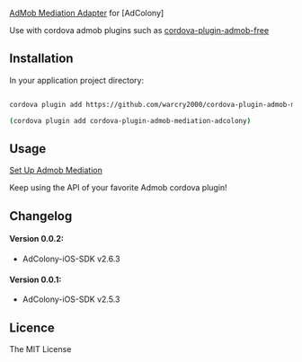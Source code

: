 [AdMob Mediation Adapter](https://firebase.google.com/docs/admob/android/mediation-networks) for [AdColony]

Use with cordova admob plugins such as [cordova-plugin-admob-free](https://github.com/ratson/cordova-plugin-admob-free)


## Installation ##

In your application project directory:

```bash

cordova plugin add https://github.com/warcry2000/cordova-plugin-admob-mediation-adcolony.git --save

(cordova plugin add cordova-plugin-admob-mediation-adcolony)
```

## Usage ##

[Set Up Admob Mediation](https://support.google.com/admob/answer/3124703?hl=en)

Keep using the API of your favorite Admob cordova plugin!

## Changelog ##

#### Version 0.0.2: 
- AdColony-iOS-SDK v2.6.3 

#### Version 0.0.1: 
- AdColony-iOS-SDK v2.5.3 


## Licence ##

The MIT License
